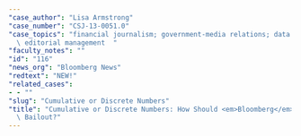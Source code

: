 ```yaml
---
"case_author": "Lisa Armstrong"
"case_number": "CSJ-13-0051.0"
"case_topics": "financial journalism; government-media relations; data journalism;\
  \ editorial management  "
"faculty_notes": ""
"id": "116"
"news_org": "Bloomberg News"
"redtext": "NEW!"
"related_cases":
- - ""
"slug": "Cumulative or Discrete Numbers"
"title": "Cumulative or Discrete Numbers: How Should <em>Bloomberg</em> Measure the\
  \ Bailout?"
---
```

